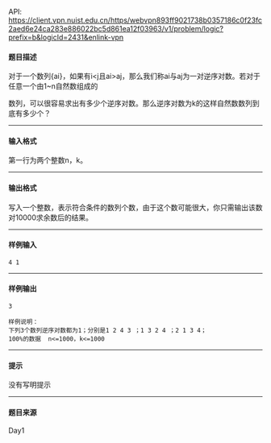 API: https://client.vpn.nuist.edu.cn/https/webvpn893ff9021738b0357186c0f23fc2aed6e24ca283e886022bc5d861ea12f03963/v1/problem/logic?prefix=b&logicId=2431&enlink-vpn

#### 题目描述

对于一个数列{ai}，如果有i<j且ai>aj，那么我们称ai与aj为一对逆序对数。若对于任意一个由1~n自然数组成的

数列，可以很容易求出有多少个逆序对数。那么逆序对数为k的这样自然数数列到底有多少个？

---

#### 输入格式

第一行为两个整数n，k。

---

#### 输出格式

写入一个整数，表示符合条件的数列个数，由于这个数可能很大，你只需输出该数对10000求余数后的结果。

---

#### 样例输入
```
4 1
```

---

#### 样例输出
```
3

样例说明：
下列3个数列逆序对数都为1；分别是1 2 4 3 ；1 3 2 4 ；2 1 3 4；
100%的数据  n<=1000，k<=1000
```

---

#### 提示

没有写明提示

---

#### 题目来源

Day1